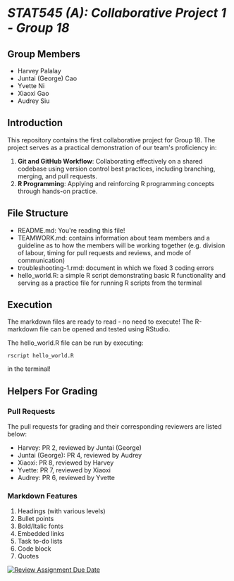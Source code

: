 # *STAT545 (A): Collaborative Project 1 - Group 18*

## Group Members

- Harvey Palalay
- Juntai (George) Cao
- Yvette Ni
- Xiaoxi Gao
- Audrey Siu

## Introduction

This repository contains the first collaborative project for Group 18. The project serves as a practical demonstration of our team's proficiency in:

1. **Git and GitHub Workflow**: Collaborating effectively on a shared codebase using version control best practices, including branching, merging, and pull requests.
2. **R Programming**: Applying and reinforcing R programming concepts through hands-on practice.

## File Structure

- README.md: You're reading this file!
- TEAMWORK.md: contains information about team members and a guideline as to how the members will be working together (e.g. division of labour, timing for pull requests and reviews, and mode of communication)
- troubleshooting-1.rmd: document in which we fixed 3 coding errors
- hello_world.R: a simple R script demonstrating basic R functionality and serving as a practice file for running R scripts from the terminal

## Execution

The markdown files are ready to read - no need to execute! The R-markdown file can be opened and tested using RStudio.

The hello_world.R file can be run by executing:

```shell
rscript hello_world.R
```

in the terminal!

## Helpers For Grading

### Pull Requests

The pull requests for grading and their corresponding reviewers are listed below:

- Harvey: PR 2, reviewed by Juntai (George)
- Juntai (George): PR 4, reviewed by Audrey
- Xiaoxi: PR 8, reviewed by Harvey
- Yvette: PR 7, reviewed by Xiaoxi
- Audrey: PR 6, reviewed by Yvette

### Markdown Features

1. Headings (with various levels)
2. Bullet points
3. Bold/Italic fonts
4. Embedded links
5. Task to-do lists
6. Code block
7. Quotes

[![Review Assignment Due Date](https://classroom.github.com/assets/deadline-readme-button-22041afd0340ce965d47ae6ef1cefeee28c7c493a6346c4f15d667ab976d596c.svg)](https://classroom.github.com/a/9EMQ9uX-)
